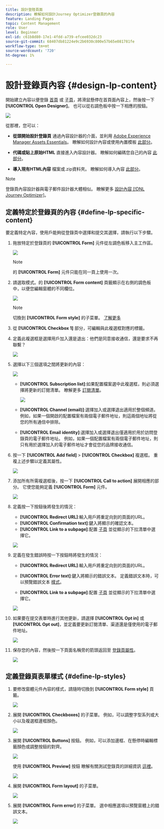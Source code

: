 ```yaml
---
title: 設計登陸頁面
description: 瞭解如何設計Journey Optimizer登錄頁的內容
feature: Landing Pages
topic: Content Management
role: User
level: Beginner
exl-id: c61b8d80-17e1-4fdd-a739-efcee032dc23
source-git-commit: 68407db81224e9c2b6930c800e57b65e081781fe
workflow-type: tm+mt
source-wordcount: '720'
ht-degree: 1%

---
```


# 設計登錄頁內容 {#design-lp-content}

開始建立內容以便登錄 [首頁](create-lp.md#configure-primary-page) 或 [子頁](create-lp.md#configure-subpages)，將滑鼠懸停在首頁面內容上，然後按一下 **[!UICONTROL Open Designer]**。 也可以從右調色板中按一下相應的按鈕。

![](../assets/lp_open-designer.png)

從那裡，您可以：

* **從頭開始設計登錄頁** 通過內容設計器的介面，並利用 [Adobe Experience Manager Assets Essentials](../messages/assets-essentials.md)。 瞭解如何設計內容或使用內置模板 [此部分](../messages/create-email-content.md)。

* **代碼或貼上原始HTML** 直接進入內容設計器。 瞭解如何編碼您自己的內容 [此部分](../messages/existing-content.md#import-raw-html-code)。

* **導入現有HTML內容** 檔案或.zip資料夾。 瞭解如何導入內容 [此部分](../messages/existing-content.md#import-html-content-from-file)。

>[!NOTE]
>
>登錄頁內容設計器與電子郵件設計器大體相似。 瞭解更多 [設計內容 [!DNL Journey Optimizer]](../messages/design-emails.md)。

## 定義特定於登錄頁的內容 {#define-lp-specific-content}

要定義特定內容，使用戶能夠從登錄頁中選擇和提交其選擇，請執行以下步驟。

1. 拖放特定於登錄頁的 **[!UICONTROL Form]** 元件從左調色板移入主工作區。

   ![](../assets/lp_designer-form-component.png)

   >[!NOTE]
   >
   >的 **[!UICONTROL Form]** 元件只能在同一頁上使用一次。

1. 請選取模式。的 **[!UICONTROL Form content]** 頁籤顯示在右側的調色板中，以便您編輯窗體的不同欄位。

   ![](../assets/lp_designer-form-content-options.png)

   >[!NOTE]
   >
   >切換到 **[!UICONTROL Form style]** 的子菜單。 [了解更多](#define-lp-styles)

1. 從 **[!UICONTROL Checkbox 1]** 部分，可編輯與此複選框對應的標籤。

1. 定義此複選框是選擇用戶加入還是退出：他們是同意接收通信，還是要求不再聯繫？

   ![](../assets/lp_designer-form-update.png)

1. 選擇以下三個選項之間將更新的內容：

   ![](../assets/lp_designer-form-update-options.png)

   * **[!UICONTROL Subscription list]**:如果配置檔案選中此複選框，則必須選擇將更新的訂閱清單。 瞭解更多 [訂閱清單](subscription-list.md)。

      ![](../assets/lp_designer-form-subs-list.png)

   * **[!UICONTROL Channel (email)]**:選擇加入或選擇退出適用於整個頻道。 例如，如果一個開啟的配置檔案有兩個電子郵件地址，則這兩個地址將從您的所有通信中排除。

   * **[!UICONTROL Email identity]**:選擇加入或選擇退出僅適用於用於訪問登錄頁的電子郵件地址。 例如，如果一個配置檔案有兩個電子郵件地址，則只有用於選擇加入的電子郵件地址才會從您的品牌接收通信。

1. 按一下 **[!UICONTROL Add field]** > **[!UICONTROL Checkbox]** 複選框。 重複上述步驟以定義其屬性。

   ![](../assets/lp_designer-form-checkbox-2.png)

1. 添加所有所需複選框後，按一下 **[!UICONTROL Call to action]** 展開相應的部分。 它使您能夠定義 **[!UICONTROL Form]** 元件。

   ![](../assets/lp_designer-form-call-to-action.png)

1. 定義按一下按鈕後將發生的情況：

   * **[!UICONTROL Redirect URL]**:輸入用戶將重定向到的頁面的URL。
   * **[!UICONTROL Confirmation text]**:鍵入將顯示的確認文本。
   * **[!UICONTROL Link to a subpage]**:配置 [子頁](create-lp.md#configure-subpages) 並從顯示的下拉清單中選擇它。

   ![](../assets/lp_designer-form-confirmation-action.png)

1. 定義在發生錯誤時按一下按鈕時將發生的情況：

   * **[!UICONTROL Redirect URL]**:輸入用戶將重定向到的頁面的URL。
   * **[!UICONTROL Error text]**:鍵入將顯示的錯誤文本。 定義錯誤文本時，可以預覽錯誤文本 [樣式](#define-lp-styles)。

   * **[!UICONTROL Link to a subpage]**:配置 [子頁](create-lp.md#configure-subpages) 並從顯示的下拉清單中選擇它。

   ![](../assets/lp_designer-form-error.png)

1. 如果要在提交表單時進行其他更新，請選擇 **[!UICONTROL Opt in]** 或 **[!UICONTROL Opt out]**，並定義要更新訂閱清單、渠道還是僅使用的電子郵件地址。

   ![](../assets/lp_designer-form-additionnal-update.png)

1. 保存您的內容，然後按一下頁面名稱旁的箭頭返回至 [登錄頁屬性](create-lp.md#configure-primary-page)。

   ![](../assets/lp_designer-form-save.png)

<!--Will the name Email Designer be kept if you can also design LP with the same tool? > To modify in Messages section > content designer or Designer-->

## 定義登錄頁表單樣式 {#define-lp-styles}

1. 要修改窗體元件內容的樣式，請隨時切換到 **[!UICONTROL Form style]** 頁籤。

   ![](../assets/lp_designer-form-style.png)

1. 展開 **[!UICONTROL Checkboxes]** 的子菜單。 例如，可以調整字型系列或大小以及複選框邊框顏色。

   ![](../assets/lp_designer-form-style-checkboxes.png)

1. 展開 **[!UICONTROL Buttons]** 按鈕。 例如，可以添加邊框、在懸停時編輯標籤顏色或調整按鈕的對齊。

   ![](../assets/lp_designer-form-style-buttons.png)

   使用 **[!UICONTROL Preview]** 按鈕 瞭解有關測試登錄頁的詳細資訊 [這裡](create-lp.md#test-landing-page)。

   ![](../assets/lp_designer-form-style-buttons-preview.png)

1. 展開 **[!UICONTROL Form layout]** 的子菜單。

   ![](../assets/lp_designer-form-style-layout.png)

1. 展開 **[!UICONTROL Form error]** 的子菜單。 選中相應選項以預覽窗體上的錯誤文本。

   ![](../assets/lp_designer-form-error-preview.png)

